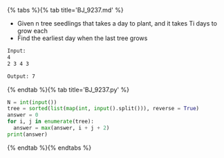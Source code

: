 {% tabs %}{% tab title='BJ_9237.md' %}

* Given n tree seedlings that takes a day to plant, and it takes Ti days to grow each
* Find the earliest day when the last tree grows

```txt
Input:
4
2 3 4 3

Output: 7
```

{% endtab %}{% tab title='BJ_9237.py' %}

```py
N = int(input())
tree = sorted(list(map(int, input().split())), reverse = True)
answer = 0
for i, j in enumerate(tree):
  answer = max(answer, i + j + 2)
print(answer)
```

{% endtab %}{% endtabs %}
